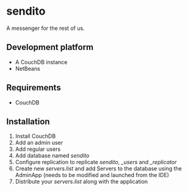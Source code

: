 # sendito
A messenger for the rest of us.

## Development platform
- A CouchDB instance
- NetBeans

## Requirements
- CouchDB

## Installation
1. Install CouchDB
2. Add an admin user
3. Add regular users
4. Add database named *sendito*
5. Configure replication to replicate *sendito*, *_users* and *_replicator*
6. Create new *servers.list* and add Servers to the database using the AdminApp (needs to be modified and launched from the IDE)
7. Distribute your *servers.list* along with the application